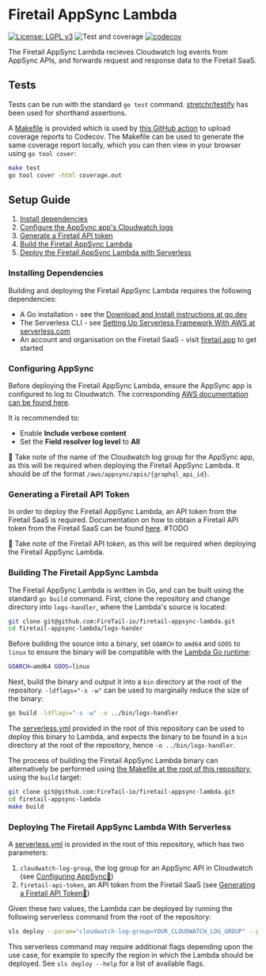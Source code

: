 # Firetail AppSync Lambda

[![License: LGPL v3](https://img.shields.io/badge/License-LGPL_v3-blue.svg)](https://www.gnu.org/licenses/lgpl-3.0) ![Test and coverage](https://github.com/FireTail-io/firetail-appsync-lambda/actions/workflows/codecov.yml/badge.svg?branch=main) [![codecov](https://codecov.io/gh/FireTail-io/firetail-appsync-lambda/branch/main/graph/badge.svg?token=GEPKMSC5ID)](https://codecov.io/gh/FireTail-io/firetail-appsync-lambda)

The Firetail AppSync Lambda recieves Cloudwatch log events from AppSync APIs, and forwards request and response data to the Firetail SaaS.



## Tests

Tests can be run with the standard `go test` command. [stretchr/testify](https://github.com/stretchr/testify) has been used for shorthand assertions. 

A [Makefile](./Makefile) is provided which is used by [this GitHub action](./.github/workflows/codecov.yml) to upload coverage reports to Codecov. The Makefile can be used to generate the same coverage report locally, which you can then view in your browser using `go tool cover`:

```bash
make test
go tool cover -html coverage.out
```



## Setup Guide

1. [Install dependencies](#installing-dependencies)
2. [Configure the AppSync app's Cloudwatch logs](#configuring-appsync)
3. [Generate a Firetail API token](#generating-a-firetail-api-token)
4. [Build the Firetail AppSync Lambda](#building-the-firetail-appsync-lambda)
5. [Deploy the Firetail AppSync Lambda with Serverless](#deploying-the-firetail-appsync-lambda-with-serverless)



### Installing Dependencies

Building and deploying the Firetail AppSync Lambda requires the following dependencies:

- A Go installation - see the [Download and Install instructions at go.dev](https://go.dev/doc/install)
- The Serverless CLI - see [Setting Up Serverless Framework With AWS at serverless.com](https://www.serverless.com/framework/docs/getting-started)
- An account and organisation on the Firetail SaaS - visit [firetail.app](https://firetail.app) to get started



### Configuring AppSync

Before deploying the Firetail AppSync Lambda, ensure the AppSync app is configured to log to Cloudwatch. The corresponding [AWS documentation can be found here](https://docs.aws.amazon.com/appsync/latest/devguide/monitoring.html).

It is recommended to:

- Enable **Include verbose content**
- Set the **Field resolver log level** to **All**

📝 Take note of the name of the Cloudwatch log group for the AppSync app, as this will be required when deploying the Firetail AppSync Lambda. It should be of the format `/aws/appsync/apis/{graphql_api_id}`.



### Generating a Firetail API Token

In order to deploy the Firetail AppSync Lambda, an API token from the Firetail SaaS is required. Documentation on how to obtain a Firetail API token from the Firetail SaaS can be found [here](). #TODO

📝 Take note of the Firetail API token, as this will be required when deploying the Firetail AppSync Lambda.



### Building The Firetail AppSync Lambda

The Firetail AppSync Lambda is written in Go, and can be built using the standard `go build` command. First, clone the repository and change directory into `logs-handler`, where the Lambda's source is located:

```bash
git clone git@github.com:FireTail-io/firetail-appsync-lambda.git
cd firetail-appsync-lambda/logs-hander
```

Before building the source into a binary, set `GOARCH` to `amd64` and `GOOS` to `linux` to ensure the binary will be compatible with the [Lambda Go runtime](https://docs.aws.amazon.com/lambda/latest/dg/lambda-runtimes.html):

```bash
GOARCH=amd64 GOOS=linux
```

Next, build the binary and output it into a `bin` directory at the root of the repository. `-ldflags="-s -w"` can be used to marginally reduce the size of the binary:

```bash
go build -ldflags="-s -w" -o ../bin/logs-handler
```

The [serverless.yml](./serverless.yml) provided in the root of this repository can be used to deploy this binary to Lambda, and expects the binary to be found in a `bin` directory at the root of the repository, hence `-o ../bin/logs-handler`.

The process of building the Firetail AppSync Lambda binary can alternatively be performed using [the Makefile at the root of this repository](./Makefile), using the `build` target:

```bash
git clone git@github.com:FireTail-io/firetail-appsync-lambda.git
cd firetail-appsync-lambda
make build
```



### Deploying The Firetail AppSync Lambda With Serverless

A [serverless.yml](./serverless.yml) is provided in the root of this repository, which has two parameters:

1. `cloudwatch-log-group`, the log group for an AppSync API in Cloudwatch (see [Configuring AppSync📝](#configuring-appsync))
2. `firetail-api-token`, an API token from the Firetail SaaS (see [Generating a Firetail API Token📝](#generating-a-firetail-api-token))

Given these two values, the Lambda can be deployed by running the following serverless command from the root of the repository:

```bash
sls deploy --param="cloudwatch-log-group=YOUR_CLOUDWATCH_LOG_GROUP" --param="firetail-api-token=YOUR_FIRETAIL_API_TOKEN"
```

This serverless command may require additional flags depending upon the use case, for example to specify the region in which the Lambda should be deployed. See `sls deploy --help` for a list of available flags.
